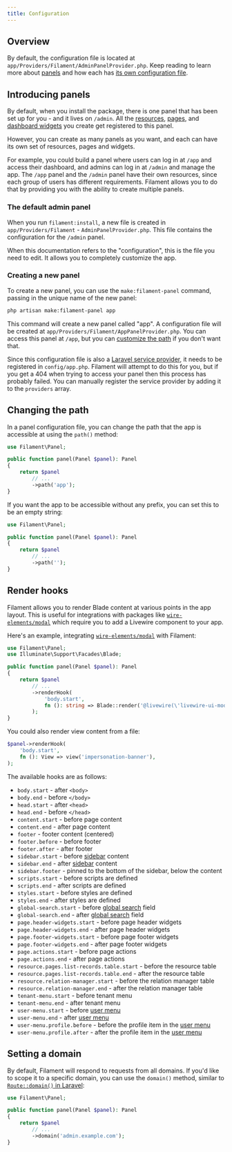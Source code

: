 ```yaml
---
title: Configuration
---
```


## Overview

By default, the configuration file is located at `app/Providers/Filament/AdminPanelProvider.php`. Keep reading to learn more about [panels](#introducing-panels) and how each has [its own configuration file](#creating-a-new-panel).

## Introducing panels

By default, when you install the package, there is one panel that has been set up for you - and it lives on `/admin`. All the [resources](../resources/getting-started), [pages](../pages), and [dashboard widgets](../dashboard) you create get registered to this panel.

However, you can create as many panels as you want, and each can have its own set of resources, pages and widgets.

For example, you could build a panel where users can log in at `/app` and access their dashboard, and admins can log in at `/admin` and manage the app. The `/app` panel and the `/admin` panel have their own resources, since each group of users has different requirements. Filament allows you to do that by providing you with the ability to create multiple panels.

### The default admin panel

When you run `filament:install`, a new file is created in `app/Providers/Filament` - `AdminPanelProvider.php`. This file contains the configuration for the `/admin` panel.

When this documentation refers to the "configuration", this is the file you need to edit. It allows you to completely customize the app.

### Creating a new panel

To create a new panel, you can use the `make:filament-panel` command, passing in the unique name of the new panel:

```bash
php artisan make:filament-panel app
```

This command will create a new panel called "app". A configuration file will be created at `app/Providers/Filament/AppPanelProvider.php`. You can access this panel at `/app`, but you can [customize the path](#changing-the-path) if you don't want that.

Since this configuration file is also a [Laravel service provider](https://laravel.com/docs/providers), it needs to be registered in `config/app.php`. Filament will attempt to do this for you, but if you get a 404 when trying to access your panel then this process has probably failed. You can manually register the service provider by adding it to the `providers` array.

## Changing the path

In a panel configuration file, you can change the path that the app is accessible at using the `path()` method:

```php
use Filament\Panel;

public function panel(Panel $panel): Panel
{
    return $panel
        // ...
        ->path('app');
}
```

If you want the app to be accessible without any prefix, you can set this to be an empty string:

```php
use Filament\Panel;

public function panel(Panel $panel): Panel
{
    return $panel
        // ...
        ->path('');
}
```

## Render hooks

Filament allows you to render Blade content at various points in the app layout. This is useful for integrations with packages like [`wire-elements/modal`](https://github.com/wire-elements/modal) which require you to add a Livewire component to your app.

Here's an example, integrating [`wire-elements/modal`](https://github.com/wire-elements/modal) with Filament:

```php
use Filament\Panel;
use Illuminate\Support\Facades\Blade;

public function panel(Panel $panel): Panel
{
    return $panel
        // ...
        ->renderHook(
            'body.start',
            fn (): string => Blade::render('@livewire(\'livewire-ui-modal\')'),
        );
}
```

You could also render view content from a file:

```php
$panel->renderHook(
    'body.start',
    fn (): View => view('impersonation-banner'),
);
```

The available hooks are as follows:

- `body.start` - after `<body>`
- `body.end` - before `</body>`
- `head.start` - after `<head>`
- `head.end` - before `</head>`
- `content.start` - before page content
- `content.end` - after page content
- `footer` - footer content (centered)
- `footer.before` - before footer
- `footer.after` - after footer
- `sidebar.start` - before [sidebar](../navigation) content
- `sidebar.end` - after [sidebar](../navigation) content
- `sidebar.footer` - pinned to the bottom of the sidebar, below the content
- `scripts.start` - before scripts are defined
- `scripts.end` - after scripts are defined
- `styles.start` - before styles are defined
- `styles.end` - after styles are defined
- `global-search.start` - before [global search](../resources/global-search) field
- `global-search.end` - after [global search](../resources/global-search) field
- `page.header-widgets.start` - before page header widgets
- `page.header-widgets.end` - after page header widgets
- `page.footer-widgets.start` - before page footer widgets
- `page.footer-widgets.end` - after page footer widgets
- `page.actions.start` - before page actions
- `page.actions.end` - after page actions
- `resource.pages.list-records.table.start` - before the resource table
- `resource.pages.list-records.table.end` - after the resource table
- `resource.relation-manager.start` - before the relation manager table
- `resource.relation-manager.end` - after the relation manager table
- `tenant-menu.start` - before tenant menu
- `tenant-menu.end` - after tenant menu
- `user-menu.start` - before [user menu](../navigation#customizing-the-user-menu)
- `user-menu.end` - after [user menu](../navigation#customizing-the-user-menu)
- `user-menu.profile.before` - before the profile item in the [user menu](../navigation#customizing-the-user-menu)
- `user-menu.profile.after` - after the profile item in the [user menu](../navigation#customizing-the-user-menu)

## Setting a domain

By default, Filament will respond to requests from all domains. If you'd like to scope it to a specific domain, you can use the `domain()` method, similar to [`Route::domain()` in Laravel](https://laravel.com/docs/routing#route-group-subdomain-routing):

```php
use Filament\Panel;

public function panel(Panel $panel): Panel
{
    return $panel
        // ...
        ->domain('admin.example.com');
}
```
